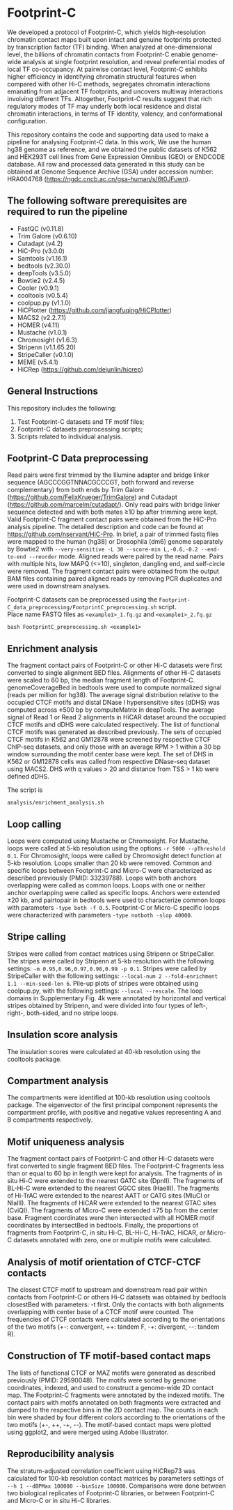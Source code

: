 # Footprint-C
We developed a protocol of Footprint-C, which yields high-resolution chromatin contact maps built upon intact and genuine footprints protected by transcription factor (TF) binding. When analyzed at one-dimensional level, the billions of chromatin contacts from Footprint-C enable genome-wide analysis at single footprint resolution, and reveal preferential modes of local TF co-occupancy. At pairwise contact level, Footprint-C exhibits higher efficiency in identifying chromatin structural features when compared with other Hi-C methods, segregates chromatin interactions emanating from adjacent TF footprints, and uncovers multiway interactions involving different TFs. Altogether, Footprint-C results suggest that rich regulatory modes of TF may underly both local residence and distal chromatin interactions, in terms of TF identity, valency, and conformational configuration.

This repository contains the code and supporting data used to make a pipeline for analysing Footprint-C data. In this work, We use the human hg38 genome as reference, and we obtained the public datasets of K562 and HEK293T cell lines from Gene Expression Omnibus (GEO) or ENDCODE database. All raw and processed data generated in this study can be obtained at Genome Sequence Archive (GSA) under accession number: HRA004768 (https://ngdc.cncb.ac.cn/gsa-human/s/6t0JFuwn).

## The following software prerequisites are required to run the pipeline
- FastQC (v0.11.8) 
- Trim Galore (v0.6.10)  
- Cutadapt (v4.2)  
- HiC-Pro (v3.0.0)  
- Samtools (v1.16.1)  
- bedtools (v2.30.0)  
- deepTools (v3.5.0)  
- Bowtie2 (v2.4.5)  
- Cooler (v0.9.1)  
- cooltools (v0.5.4)  
- coolpup.py (v1.1.0)  
- HiCPlotter (https://github.com/jiangfuqing/HiCPlotter) 
- MACS2 (v2.2.7.1)  
- HOMER (v4.11)  
- Mustache (v1.0.1)  
- Chromosight (v1.6.3)  
- Stripenn (v1.1.65.20)  
- StripeCaller (v0.1.0) 
- MEME (v5.4.1)  
- HiCRep (https://github.com/dejunlin/hicrep)  

## General Instructions
This repository includes the following:
1. Test Footprint-C datasets and TF motif files;
2. Footprint-C datasets preprocessing scripts;
3. Scripts related to individual analysis.

## Footprint-C Data preprocessing
Read pairs were first trimmed by the Illumine adapter and bridge linker sequence (AGCCCGGTNNACGCCCGT, both forward and reverse complementary) from both ends by Trim Galore (https://github.com/FelixKrueger/TrimGalore) and Cutadapt (https://github.com/marcelm/cutadapt/). Only read pairs with bridge linker sequence detected and with both mates ≥10 bp after trimming were kept. Valid Footprint-C fragment contact pairs were obtained from the HiC-Pro analysis pipeline. The detailed description and code can be found at https://github.com/nservant/HiC-Pro. In brief, a pair of trimmed fastq files were mapped to the human (hg38) or Drosophila (dm6) genome separately by Bowtie2 with ```--very-sensitive -L 30 --score-min L,-0.6,-0.2 --end-to-end --reorder``` mode. Aligned reads were paired by the read name. Pairs with multiple hits, low MAPQ (<=10), singleton, dangling end, and self-circle were removed. The fragment contact pairs were obtained from the output BAM files containing paired aligned reads by removing PCR duplicates and were used in downstream analyses.

Footprint-C datasets can be preprocessed using the ```Footprint-C_data_preprocessing/FootprintC_preprocessing.sh``` script.  
Place name FASTQ files as ```<example1>_1.fq.gz``` and ```<example1>_2.fq.gz```
```
bash FootprintC_preprocessing.sh <example1>
```

## Enrichment analysis
The fragment contact pairs of Footprint-C or other Hi-C datasets were first converted to single alignment BED files. Alignments of other Hi-C datasets were scaled to 60 bp, the median fragment length of Footprint-C. genomeCoverageBed in bedtools were used to compute normalized signal (reads per million for hg38). The average signal distribution relative to the occupied CTCF motifs and distal DNase I hypersensitive sites (dDHS) was computed across ±500 bp by computeMatrix in deepTools. The average signal of Read 1 or Read 2 alignments in HiCAR dataset around the occupied CTCF motifs and dDHS were calculated respectively. The list of functional CTCF motifs was generated as described previously. The sets of occupied CTCF motifs in K562 and GM12878 were screened by respective CTCF ChIP-seq datasets, and only those with an average RPM > 1 within a 30 bp window surrounding the motif center base were kept. The set of DHS in K562 or GM12878 cells was called from respective DNase-seq dataset using MACS2. DHS with q values > 20 and distance from TSS > 1 kb were defined dDHS.

The script is
```
analysis/enrichment_analysis.sh
``` 

## Loop calling
Loops were computed using Mustache or Chromosight. For Mustache, loops were called at 5-kb resolution using the options ```-r 5000 --pThreshold 0.1```. For Chromosight, loops were called by Chromosight detect function at 5-kb resolution. Loops smaller than 20 kb were removed. Common and specific loops between Footprint-C and Micro-C were characterized as described previously (PMID: 33239788). Loops with both anchors overlapping were called as common loops. Loops with one or neither anchor overlapping were called as specific loops. Anchors were extended ±20 kb, and pairtopair in bedtools were used to characterize common loops with parameters ```-type both -f 0.5```. Footprint-C or Micro-C specific loops were characterized with parameters ```-type notboth -slop 40000```.

## Stripe calling
Stripes were called from contact matrices using Stripenn or StripeCaller. The stripes were called by Stripenn at 5-kb resolution with the following settings: ```-m 0.95,0.96,0.97,0.98,0.99 -p 0.1```. Stripes were called by StripeCaller with the following settings: ```--local-num 2 --fold-enrichment 1.1 --min-seed-len 6```. Pile-up plots of stripes were obtained using coolpup.py, with the following settings: ```--local --rescale```. The loop domains in Supplementary Fig. 4k were annotated by horizontal and vertical stripes obtained by Stripenn, and were divided into four types of left-, right-, both-sided, and no stripe loops.

## Insulation score analysis
The insulation scores were calculated at 40-kb resolution using the cooltools package.

## Compartment analysis
The compartments were identified at 100-kb resolution using cooltools package. The eigenvector of the first principal component represents the compartment profile, with positive and negative values representing A and B compartments respectively.

## Motif uniqueness analysis
The fragment contact pairs of Footprint-C and other Hi-C datasets were first converted to single fragment BED files. The Footprint-C fragments less than or equal to 60 bp in length were kept for analysis. The fragments of in situ Hi-C were extended to the nearest GATC site (DpnII). The fragments of BL-Hi-C were extended to the nearest GGCC sites (HaeIII). The fragments of Hi-TrAC were extended to the nearest AATT or CATG sites (MluCI or NlaIII). The fragments of HiCAR were extended to the nearest GTAC sites (CviQI). The fragments of Micro-C were extended ±75 bp from the center base. Fragment coordinates were then intersected with all HOMER motif coordinates by intersectBed in bedtools. Finally, the proportions of fragments from Footprint-C, in situ Hi-C, BL-Hi-C, Hi-TrAC, HiCAR, or Micro-C datasets annotated with zero, one or multiple motifs were calculated.

## Analysis of motif orientation of CTCF-CTCF contacts
The closest CTCF motif to upstream and downstream read pair within contacts from Footprint-C or others Hi-C datasets was obtained by bedtools closestBed with parameters: -t first. Only the contacts with both alignments overlapping with center base of a CTCF motif were counted. The frequencies of CTCF contacts were calculated according to the orientations of the two motifs (+-: convergent, ++: tandem F, -+: divergent, --: tandem R).

## Construction of TF motif-based contact maps
The lists of functional CTCF or MAZ motifs were generated as described previously (PMID: 29590048). The motifs were sorted by genome coordinates, indexed, and used to construct a genome-wide 2D contact map. The Footprint-C fragments were annotated by the indexed motifs. The contact pairs with motifs annotated on both fragments were extracted and dumped to the respective bins in the 2D contact map. The counts in each bin were shaded by four different colors according to the orientations of the two motifs (+-, ++, -+, --). The motif-based contact maps were plotted using ggplot2, and were merged using Adobe Illustrator.


## Reproducibility analysis
The stratum-adjusted correlation coefficient using HiCRep73 was calculated for 100-kb resolution contact matrices by parameters settings of ```--h 1 --dBPMax 100000 --binSize 100000```. Comparisons were done between two biological replicates of Footprint-C libraries, or between Footprint-C and Micro-C or in situ Hi-C libraries.
